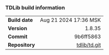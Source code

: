 ### TDLib build information
|                 |                                                           |
|:----------------|----------------------------------------------------------:|
| **Build date**  | Aug 21 2024 17:36 MSK                                     |
| **Version**     | 1.8.35                                                    |
| **Commit**      | 9b6ff5863                                                 |
| **Repository**  | [tdlib/td.git](https://github.com/tdlib/td.git)           |
